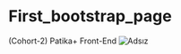 # First_bootstrap_page
(Cohort-2) Patika+ Front-End
![Adsız](https://github.com/gokayoncu/First_bootstrap_page/assets/128924810/5d4003ad-c3f8-45a1-af4c-f4ccc120e845)
